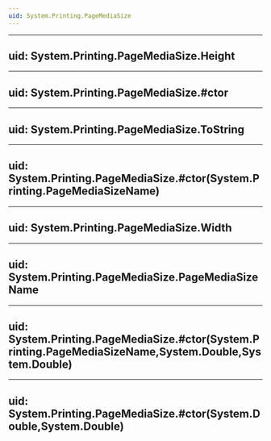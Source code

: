 ```yaml
---
uid: System.Printing.PageMediaSize
---
```


---
uid: System.Printing.PageMediaSize.Height
---

---
uid: System.Printing.PageMediaSize.#ctor
---

---
uid: System.Printing.PageMediaSize.ToString
---

---
uid: System.Printing.PageMediaSize.#ctor(System.Printing.PageMediaSizeName)
---

---
uid: System.Printing.PageMediaSize.Width
---

---
uid: System.Printing.PageMediaSize.PageMediaSizeName
---

---
uid: System.Printing.PageMediaSize.#ctor(System.Printing.PageMediaSizeName,System.Double,System.Double)
---

---
uid: System.Printing.PageMediaSize.#ctor(System.Double,System.Double)
---
